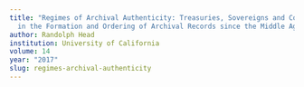 ```yaml
---
title: "Regimes of Archival Authenticity: Treasuries, Sovereigns and Communities
  in the Formation and Ordering of Archival Records since the Middle Ages"
author: Randolph Head
institution: University of California
volume: 14
year: "2017"
slug: regimes-archival-authenticity
---
```

